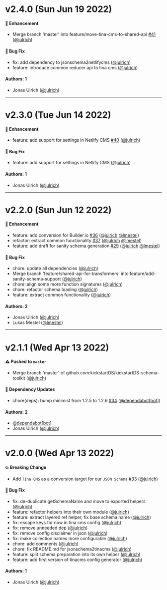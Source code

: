 # v2.4.0 (Sun Jun 19 2022)

#### 🚀 Enhancement

- Merge branch 'master' into feature/move-tina-cms-to-shared-api [#41](https://github.com/kickstartDS/kickstartDS-schema-toolkit/pull/41) ([@julrich](https://github.com/julrich))

#### 🐛 Bug Fix

- fix: add dependency to jsonschema2netlifycms ([@julrich](https://github.com/julrich))
- feature: introduce common reducer api to tina cms ([@julrich](https://github.com/julrich))

#### Authors: 1

- Jonas Ulrich ([@julrich](https://github.com/julrich))

---

# v2.3.0 (Tue Jun 14 2022)

#### 🚀 Enhancement

- feature: add support for settings in Netlify CMS [#40](https://github.com/kickstartDS/kickstartDS-schema-toolkit/pull/40) ([@julrich](https://github.com/julrich))

#### 🐛 Bug Fix

- feature: add support for settings in Netlify CMS ([@julrich](https://github.com/julrich))

#### Authors: 1

- Jonas Ulrich ([@julrich](https://github.com/julrich))

---

# v2.2.0 (Sun Jun 12 2022)

#### 🚀 Enhancement

- feature: add conversion for Builder.io [#36](https://github.com/kickstartDS/kickstartDS-schema-toolkit/pull/36) ([@julrich](https://github.com/julrich) [@lmestel](https://github.com/lmestel))
- refactor: extract common functionality [#37](https://github.com/kickstartDS/kickstartDS-schema-toolkit/pull/37) ([@julrich](https://github.com/julrich) [@lmestel](https://github.com/lmestel))
- feature: add draft for sanity schema generation [#29](https://github.com/kickstartDS/kickstartDS-schema-toolkit/pull/29) ([@julrich](https://github.com/julrich) [@lmestel](https://github.com/lmestel))

#### 🐛 Bug Fix

- chore: update all dependencies ([@julrich](https://github.com/julrich))
- Merge branch 'feature/shared-api-for-transformers' into feature/add-sanity-schema-support ([@julrich](https://github.com/julrich))
- chore: align some more function signatures ([@julrich](https://github.com/julrich))
- chore: refactor schema loading ([@julrich](https://github.com/julrich))
- feature: extract common functionality ([@julrich](https://github.com/julrich))

#### Authors: 2

- Jonas Ulrich ([@julrich](https://github.com/julrich))
- Lukas Mestel ([@lmestel](https://github.com/lmestel))

---

# v2.1.1 (Wed Apr 13 2022)

#### ⚠️ Pushed to `master`

- Merge branch 'master' of github.com:kickstartDS/kickstartDS-schema-toolkit ([@julrich](https://github.com/julrich))

#### 🔩 Dependency Updates

- chore(deps): bump minimist from 1.2.5 to 1.2.6 [#34](https://github.com/kickstartDS/kickstartDS-schema-toolkit/pull/34) ([@dependabot[bot]](https://github.com/dependabot[bot]))

#### Authors: 2

- [@dependabot[bot]](https://github.com/dependabot[bot])
- Jonas Ulrich ([@julrich](https://github.com/julrich))

---

# v2.0.0 (Wed Apr 13 2022)

#### 💥 Breaking Change

- Add `Tina CMS` as a conversion target for our `JSON Schema` [#33](https://github.com/kickstartDS/kickstartDS-schema-toolkit/pull/33) ([@julrich](https://github.com/julrich))

#### 🐛 Bug Fix

- fix: de-duplicate getSchemaName and move to exported helpers ([@julrich](https://github.com/julrich))
- feature: refactor helpers into their own module ([@julrich](https://github.com/julrich))
- feature: extract layered ref helper, fix base schema name ([@julrich](https://github.com/julrich))
- fix: escape keys for now in tina cms config ([@julrich](https://github.com/julrich))
- fix: remove unneeded dep ([@julrich](https://github.com/julrich))
- fix: remove config disclaimer in json ([@julrich](https://github.com/julrich))
- fix: make collection names more configurable ([@julrich](https://github.com/julrich))
- chore: add comments ([@julrich](https://github.com/julrich))
- chore: fix README.md for jsonschema2tinacms ([@julrich](https://github.com/julrich))
- feature: split schema preparation into its own helper ([@julrich](https://github.com/julrich))
- feature: add first version of tinacms config generator ([@julrich](https://github.com/julrich))

#### Authors: 1

- Jonas Ulrich ([@julrich](https://github.com/julrich))

